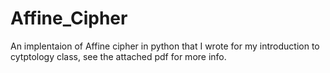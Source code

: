 # Affine_Cipher
An implentaion of Affine cipher in python that I wrote for my introduction to cytptology class, see the attached pdf for more info.
